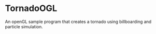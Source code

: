 # TornadoOGL
An openGL sample program that creates a tornado using billboarding and particle simulation.
